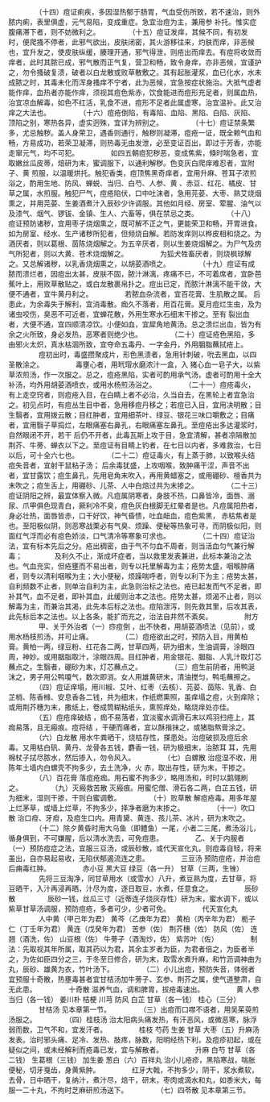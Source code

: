 <!-- { "loadSidebar": true } -->
　　
　　（十四）痘证痢疾，多因湿热郁于肠胃，气血受伤所致，若不速治，则外脓内痢，表里俱虚，元气易陷，变成重症。急宜治痘为主，兼用参 补托。惟实症腹痛滞下者，则不妨微利之。
　　
　　（十五）痘证发痒，其候不同，有初发时，便爬搔不停者，此邪气欲出，皮肤闭密，其火游移往来，灼肤而痒，非恶候也，宜升发之，使皮肤纵缓，腠理开通，邪气得泄，则疮出而痒去。有痘将收敛而痒者，此时其脓已成，邪气散而正气复，营卫和畅，致令身痒，亦非恶候，宜谨护之，勿令搔破复溃，破者以白龙散或败草散敷之。其有起胀灌浆，血已化水，水未成脓之时，其毒未化而浑身搔痒不宁者，此为恶候，宜急按症状施治。大抵气虚者能作痒，血热者亦能作痒，须视其痘色紫赤，饮食能进而痘形充足者，则属血热，治宜凉血解毒，如色不红活，乳食不进，痘形不足者此属虚寒，治宜温补。此又治痒之大法也。
　　
　　（十六）痘疮倒陷，有毒陷、血陷、黑陷、白陷、灰陷、顶陷之别，寒热各异，虚实迥殊，宜详为辨别之。
　　
　　（十七）痘证禁条繁多，尤忌触秽。盖人身荣卫，遇香则通行，触秽则凝滞，痘疮一证，既全赖气血和畅，方易成功，若荣卫凝滞，则热毒无由发泄，必至变证百出，即过于芳香，亦能走窜元气，均不可犯。
　　
　　如四五朝痘犯秽恶，变成焦紫，倏时喘急者，宜取嫩丝瓜皮蒂，焙研为末，蜜调服下，以通利解秽。色变灰白爬痒难忍者，宜附子、黄 煎服，以温暖烘托。触犯香类，痘顶焦黑奇痒者，宜用升麻、苍耳子浓煎浴之，酌用生地、防风、蝉蜕、当归、白芍、人参、黄 、赤豆、红花、橘皮、甘草之属，水煎服。触犯尸气，痘疮陷伏，口中吐沫者，急用芫荽、大枣、熟艾烧烟熏之，并用芫荽、生姜酒煮汁入辰砂少许调服。其他如月经、房室、荤腥、油气以及漆气、烟气、锣钹、金镇、生人、六畜等，俱在禁忌之类。
　　
　　（十八）痘证预防诸秽，宜用枣子烧烟熏之，既可解不正之气，更能荣卫和畅，开胃进食。如为房室、经水、生产诸秽所犯者，但频烧自解。若防发痒则以桦皮相和烧之。为酒厌者，则以葛根、茵陈烧烟解之。为五辛厌者，则以生姜烧烟解之。为尸气及疠气所犯者，则以大黄、苍术烧烟解之。
　　
　　为狐犬牲畜厌者，则烧枫球解之。又总解诸秽，以乳香烧烟熏之，以胡荽酒喷之。
　　
　　（十九）痘证有成脓而溃烂者，因痘出太甚，皮肤不固，脓汁淋漓，疼痛不已，不可着席者，宜卧芭蕉叶上，用败草散贴之，或白龙散裹帛扑之。痘出已定，而脓汁淋漓不能干敛，大便不通者，宜牛黄丹利之。
　　
　　若脓血杂流者，宜百花膏、生肌散之属。 后患此，为余毒失于解利，宜消毒散。痂久不落者，用百花膏。夏月痘烂生虫，及为诸虫咬伤，臭恶不可近者，宜蝉花散，外用生寒水石细末干掺之。至有 裂出血者，大便不通，宜四顺清凉饮。小便如血，宜犀角地黄汤。总之溃烂出血，皆为有余之火所致，身必发热，恶寒者则绝少也。
　　
　　（二十）痘证疮色黑陷，多由邪火太炽，真水枯涸所致，宜夺命五毒丹、一字金丹，外用胭脂蘸拭疮上。
　　
　　痘初出时，毒盛攒聚成片，形色黑溃者，急用针刺破，吮去黑血，以四圣散涂之。
　　
　　毒壅心者，用玳瑁水磨浓汁一盒，入 猪心血一皂子大，以紫草浓煎汤，作一次服之。总之，痘疮黑陷，实者可酌用承气汤，虚者可酌用十全大补汤，均外用胡荽酒喷衣，或用水杨煎汤浴之。
　　
　　（二十一）痘疮毒火，有上走空窍者，则痘疮入目，在白睛上者不必治，久当自去，在黑轮上者宜急治之。初见点时，有痘丛生目中者，急用移痘丹移之；若痘已入目，宜用决明散；目生翳者，宜用拨云散；目红肿者，宜用细茶叶、绿豆、银花三味口嚼敷之；目痛者，宜用翳子草捣烂，左眼痛塞右鼻孔，右眼痛塞左鼻孔。至痘疮出多达灌浆时，自然眼闭不开，若干 后仍不开者，此毒瓦斯上攻于目，急宜清解，甚者凉隔散加荆芥、牛蒡、蝉衣以下之。至痘证有目睛上钓者，在七日以内者，多难救治，七日以后，可十全六七也。
　　
　　（二十二）痘证毒火，有上蒸于肺，以致喉头结痘失音者，宜射干鼠粘子汤； 后余毒犹盛，上攻咽喉，致肿痛干涩，声音不出者，宜甘露饮；痘生鼻孔，先用皂角末吹入，再用黄蜡塞之，或用硼砂、檀香共为末吹之；痘生舌上，用硼砂、儿茶、人中白焙过共为末掺之。
　　
　　（二十三）痘证阴阳之辨，最宜体察入微。凡痘属阴寒者，身肢不热，口鼻皆冷，面唇、溺尿、爪甲俱色现青白，厥利冷不臭，痘色灰白根脚无红晕者是也。凡痘属阳热者，身必壮热，面唇皆赤，口干好饮，神气昏愦，吐血衄血，痘色紫黑， 赤枯焦者是也。至阳极似阴，则恶寒战栗必有气臭、烦躁、便秘等热象可寻，而阴极似阳，则面红气浮而必有痘色娇淡，口气清冷等寒象可求也。
　　
　　（二十四）痘证治法，宜有标本先后之分。疮出稠密，由于气不匀血不周者，则当活血匀气兼行解毒；
　　
　　及利久不止，渐成坏症者，当以救里发表兼进，此标本兼治之法也。气血充实，但疮壅而不易出者，则专以托里解毒为主；疮势太盛，咽喉肿痛者，则专以清利咽喉为主；大小便秘，烦躁喘呼者，则专以利下为主；疮势太甚，自利频数不止者，则单治自利为主，此急则治标之法也。疮已起发而气不足者，即补其气，血不足者，即补其血，此缓则治本之法也。疮势太甚，烦渴不止者，则以解毒为主，而兼治其渴，此先本后标之法也。痘陷泄泻，则先救其里，后攻其表，此先标后本之法也。以上各条，能扩而充之，治法自井然不紊矣。
　　
　　附方
　　
　　甲、关于外治者（一）痧痘倒 ，出不快者，用胡荽酒喷法（见前），或用水杨枝煎汤，并可止痛。
　　
　　（二）痘疮欲出之时，预防入目，用黄柏膏。黄柏一两，绿豆粉、红花各二两，甘草四两，研为细末，生油调膏，涂眼四周，神妙。或用胭脂取汁，涂眼四周。目红肿者，用金银花、胭脂、人乳汁取灯芯蘸点之。生翳者，硼砂为末，灯芯蘸点之。
　　
　　（三）痘生前阴者，用鸭涎沫之，男子用公鸭嗄气，数次即消。女人用雄黄研末，清油搅匀，鸭毛蘸擦之。
　　
　　（四）痘证痒塌，用川椒、艾叶、红枣（去核）、芫荽、茵陈、乳香、白芷梢、陈香橼、安息香各二钱，共为细末，作纸燃熏照，虽痒塌之痘，火到痒除；或用荆芥穗为末，撒纸上，卷成筒糊粘纸头，熏照痒处，略烧痒处亦佳。
　　
　　（五）痘疮痒破结 ，痂不易落者，宜淡蜜水调滑石末以鸡羽扫疮上，其痂易落，且无瘢痕。痘将结 ，干硬而痛者，宜以酥揩抹之，或猪脂熬膏涂之。
　　
　　（六）白龙散 用水牛粪晒干，烧枯存性，搽患处。治痘破损及痘后余毒。又用枯白矾、黄丹、龙骨各五钱，麝香一钱，研为极细末，治脓耳 耳，先用棉杖子拭尽脓水，然后掺入，勿令风入。
　　
　　（七）白螺散 治痘湿不收，用陈年土墙内白螺壳不拘多少，去土洗净，火 赤，取出存性，研为末，干掺之。
　　
　　（八）百花膏 落痘疮痂。用石蜜不拘多少，略用汤和，时时以鹅翎刷之。
　　
　　（九）灭瘢救苦散 灭瘢痕。用蜜佗僧、滑石各二两，白芷五钱，研为细末，湿则干掺，干则白蜜调敷。
　　
　　（十）败草散 解痘疮毒。用多年屋上烂茅草，或墙上烂草，不拘多少，择净者磨为末掺之。
　　
　　（十一）吹口散 治口疳、牙疳，及痘生口内。用青黛、黄连、孩儿茶、冰片，研为末吹之。
　　
　　（十二）除夕黄昏时用大乌鱼（即鳢鱼）一尾，小者二三尾，煮汤浴儿，循身俱到，不可嫌腥，后以清水洗去，可免痘患。
　　
　　乙、关于内服者（一）预防痘症之法，宜服三豆汤，或辰砂散，或代天宣化丸，则痘毒自轻，将来虽出，自亦易起易收，无陷伏郁遏流连之患。
　　
　　三豆汤 预防痘疮，并治痘后痈毒红肿。
　　
　　赤小豆 黑大豆 绿豆（各一升） 甘草（三两，生锉）
　　
　　先将三豆淘净，同甘草用水（或雪水）八升，煮豆熟为度，去甘草，将豆晒干，入汁再浸再晒，汁尽为度，逐日取豆，水煮，任意食之。
　　
　　辰砂散
　　
　　辰砂一钱，丝瓜三寸（近蒂连子烧灰存性）研为末，蜜水调下，或以紫草甘草汤调服，预防痘疮，多者可少，少者可免。
　　
　　代天宣化丸
　　
　　人中黄（甲己年为君） 黄芩（乙庚年为君） 黄柏（丙辛年为君） 栀子仁（丁壬年为君） 黄连（戊癸年为君） 苦参（佐） 荆芥穗（佐） 防风（佐） 连翘（酒洗，佐） 山豆根（佐） 牛蒡子（酒淘炒，佐） 紫苏叶（佐）
　　
　　制法：先取视其年所属，取其药以为君，其余主岁者为臣，为君者倍之，为臣者半之，为佐如臣四分之三，于冬至日修合，研为末，取雪水煮升麻，和竹沥调神曲为丸，辰砂、雄黄为衣，竹叶汤下。
　　
　　（二）小儿出痘，预防失音，体弱者宜预服十奇散，热壅毒甚者宜甘桔汤加牛蒡子、玄参、荆芥之属，使气道整肃，自无此患。
　　
　　十奇散 滋养气血，调和脾胃，拔疮毒速出。
　　
　　黄 人参 当归（各一钱） 姜川朴 桔梗 川芎 防风 白芷 甘草（各一钱） 桂心（三分）
　　
　　甘桔汤 见本章第一节。
　　
　　（三）出痘而口噤不语者，用吴茱萸煎汤服之。
　　
　　（四）桂枝汤 治太阳病头痛发热，有汗恶风，或微恶寒，脉浮弱而数，卫气不和，宜发汗者。
　　
　　桂枝 芍药 生姜 甘草 大枣（五）升麻汤 发表。治时邪头痛、足冷、发热、肢疼，脉数，阳明经热下利，及痘疹初起，或在疑似之间，或未经解利而疮毒已发，宜与解散者。
　　
　　升麻 白芍 甘草（各二钱） 生葛根（三钱） 加生姜 葱白（六）百祥丸 治小儿疮疹，黑陷寒战，喘胀便秘，切牙戛齿，身黄紫肿。
　　
　　红牙大戟，不拘多少，阴干，浆水煮软，去骨，日中晒干，复纳汁，煮汁尽，焙干，研末，枣肉或滴水和丸，如黍米大，每服一二十丸，不拘时芝麻研煎汤送下。
　　
　　（七）四苓散 见本章第三节。
　　
